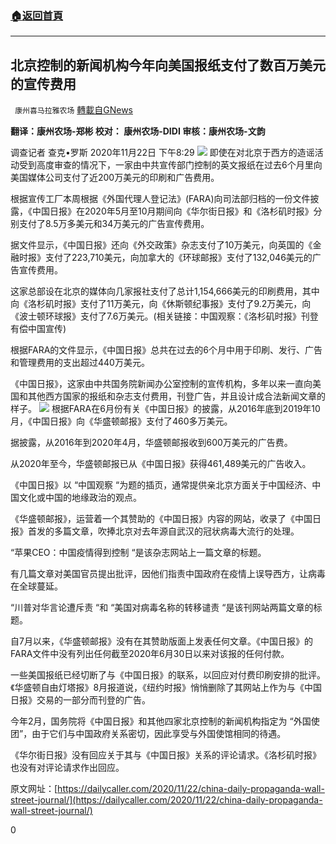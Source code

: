 ###  [:house:返回首頁](https://github.com/ourhimalayas/txt)
---

## 北京控制的新闻机构今年向美国报纸支付了数百万美元的宣传费用
` 康州喜马拉雅农场` [轉載自GNews](https://gnews.org/zh-hans/584275/)

**翻译：康州农场-郑彬
校对： 康州农场-DIDI
审核：康州农场-文韵**

调查记者 查克•罗斯 2020年11月22日 下午8:29
![](https://gnews-media-offload.s3.amazonaws.com/wp-content/uploads/2020/11/23093826/%E5%9B%BE%E7%89%871-33.jpg)
即使在对北京于西方的造谣活动受到高度审查的情况下，一家由中共宣传部门控制的英文报纸在过去6个月里向美国媒体公司支付了近200万美元的印刷和广告费用。

根据宣传工厂本周根据《外国代理人登记法》(FARA)向司法部归档的一份文件披露，《中国日报》在2020年5月至10月期间向《华尔街日报》和《洛杉矶时报》分别支付了8.5万多美元和34万美元的广告宣传费用。

据文件显示，《中国日报》还向《外交政策》杂志支付了10万美元，向英国的《金融时报》支付了223,710美元，向加拿大的《环球邮报》支付了132,046美元的广告宣传费用。

这家总部设在北京的媒体向几家报社支付了总计1,154,666美元的印刷费用，其中向《洛杉矶时报》支付了11万美元，向《休斯顿纪事报》支付了9.2万美元，向《波士顿环球报》支付了7.6万美元。(相关链接：中国观察：《洛杉矶时报》刊登有偿中国宣传)

根据FARA的文件显示，《中国日报》总共在过去的6个月中用于印刷、发行、广告和管理费用的支出超过440万美元。

《中国日报》，这家由中共国务院新闻办公室控制的宣传机构，多年以来一直向美国和其他西方国家的报纸和杂志支付费用，刊登广告，并且设计成合法新闻文章的样子。
![](https://gnews-media-offload.s3.amazonaws.com/wp-content/uploads/2020/11/23093919/%E5%9B%BE%E7%89%872-24.jpg)
根据FARA在6月份有关《中国日报》的披露，从2016年底到2019年10月，《中国日报》向《华盛顿邮报》支付了460多万美元。

据披露，从2016年到2020年4月，华盛顿邮报收到600万美元的广告费。

从2020年至今，华盛顿邮报已从《中国日报》获得461,489美元的广告收入。

《中国日报》以 “中国观察 “为题的插页，通常提供亲北京方面关于中国经济、中国文化或中国的地缘政治的观点。

《华盛顿邮报》，运营着一个其赞助的《中国日报》内容的网站，收录了《中国日报》首发的多篇文章，吹捧北京对去年源自武汉的冠状病毒大流行的处理。

“苹果CEO：中国疫情得到控制 “是该杂志网站上一篇文章的标题。

有几篇文章对美国官员提出批评，因他们指责中国政府在疫情上误导西方，让病毒在全球蔓延。

“川普对华言论遭斥责 “和 “美国对病毒名称的转移谴责 “是该刊网站两篇文章的标题。

自7月以来，《华盛顿邮报》没有在其赞助版面上发表任何文章。《中国日报》的FARA文件中没有列出任何截至2020年6月30日以来对该报的任何付款。

一些美国报纸已经切断了与《中国日报》的联系，以回应对付费印刷安排的批评。《华盛顿自由灯塔报》8月报道说，《纽约时报》悄悄删除了其网站上作为与《中国日报》交易的一部分而刊登的广告。

今年2月，国务院将《中国日报》和其他四家北京控制的新闻机构指定为 “外国使团”，由于它们与中国政府关系密切，因此享受与外国使馆相同的待遇。

《华尔街日报》没有回应关于其与《中国日报》关系的评论请求。《洛杉矶时报》也没有对评论请求作出回应。

原文网址：[https://dailycaller.com/2020/11/22/china-daily-propaganda-wall-street-journal/](https://dailycaller.com/2020/11/22/china-daily-propaganda-wall-street-journal/)

0
